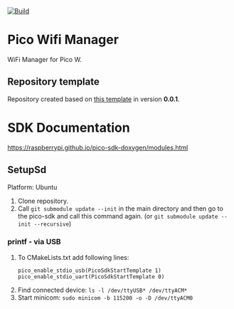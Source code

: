 [![Build](https://github.com/HouseSimOn/PicoWifiManager/actions/workflows/build_cmake.yml/badge.svg)](https://github.com/HouseSimOn/PicoWifiManager/actions/workflows/build_cmake.yml)

# Pico Wifi Manager
WiFi Manager for Pico W.

## Repository template
Repository created based on [this template](https://github.com/HouseSimOn/PicoSdkStartTemplate) in version __0.0.1__.

# SDK Documentation
https://raspberrypi.github.io/pico-sdk-doxygen/modules.html

## SetupSd  

Platform: Ubuntu

1. Clone repository.
2. Call `git submodule update --init` in the main directory and then go to the pico-sdk and call this command again. (or `git submodule update --init --recursive`)

### printf - via USB
1. To CMakeLists.txt add following lines:
    ```
    pico_enable_stdio_usb(PicoSdkStartTemplate 1)
    pico_enable_stdio_uart(PicoSdkStartTemplate 0)
    ```
2. Find connected device: `ls -l /dev/ttyUSB* /dev/ttyACM*`
3. Start minicom: `sudo minicom -b 115200 -o -D /dev/ttyACM0` 

